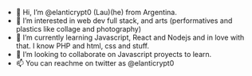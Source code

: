 - 👋 Hi, I’m @elanticrypt0 (Lau)(he) from Argentina.
- 👀 I’m interested in web dev full stack, and arts (performatives and plastics like collage and photography)
- 🌱 I’m currently learning Javascript, React and Nodejs and in love with that. I know PHP and html, css and stuff.
- 💞️ I’m looking to collaborate on Javascript proyects to learn.
- 📫 You can reachme on twitter as @elanticrypt0

<!---
elanticrypt0/elanticrypt0 is a ✨ special ✨ repository because its `README.md` (this file) appears on your GitHub profile.
You can click the Preview link to take a look at your changes.
--->
